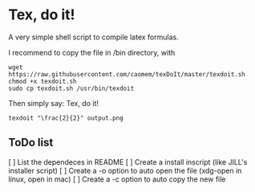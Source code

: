 # Tex, do it!
A very simple shell script to compile latex formulas.

I recommend to copy the file in /bin directory, with 

```shell
wget https://raw.githubusercontent.com/caomem/texDoIt/master/texdoit.sh
chmod +x texdoit.sh
sudo cp texdoit.sh /usr/bin/texdoit
```

Then simply say: Tex, do it! 

```shell
texdoit "\frac{2}{2}" output.png
```

## ToDo list
[ ] List the dependeces in README
[ ] Create a install inscript (like JILL's installer script)
[ ] Create a -o option to auto open the file (xdg-open in linux, open in mac)
[ ] Create a -c option to auto copy the new file
